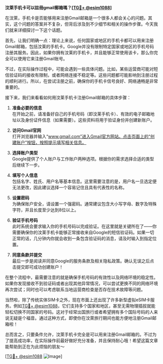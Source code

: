 **汶萊手机卡可以註冊gmail郵箱嗎？[[TG💪+ @esim1088](https://t.me/s/esim1088)]**

在汶萊，手机卡是否能够用来注册Gmail邮箱是一个很多人都会关心的问题。其实，这个问题的答案并不复杂，但背后涉及到不少细节和相关的操作步骤。今天我们就来详细探讨一下这个话题。

首先，让我们明确一点：理论上来说，任何国家或地区的手机卡都可以用来注册Gmail邮箱，包括汶莱的手机卡。Google并没有限制特定国家或地区的手机号码注册其服务。因此，如果你拥有汶莱的手机卡，并且能够正常使用该卡，那么你完全可以使用它来注册Gmail账号。

不过，在实际操作过程中，可能会遇到一些具体问题。比如，某些运营商可能对短信验证码的接收有限制，或者网络连接不稳定等。这些问题都可能影响到注册过程的顺利进行。所以，在尝试注册之前，确保你的手机卡信号良好、网络通畅是非常重要的。

接下来，我们来看看如何用汶莱手机卡注册Gmail邮箱的具体步骤：

1. **准备必要的信息**  
   在开始之前，请准备好自己的手机号码（即汶莱手机卡）、有效的电子邮箱地址以及身份证件信息（如果需要）。这些资料将用于验证身份并创建新账户。

2. **访问Gmail官网**  
   打开浏览器并输入“www.gmail.com”进入Gmail官方网站。点击页面上的“创建账户”按钮，按照提示填写相关信息。

3. **选择账户类型**  
   Google提供了个人账户与工作账户两种选项。根据你的需求选择合适的类型后继续下一步。

4. **填写个人信息**  
   包括名字、姓氏、用户名等基本信息。这里需要注意的是，用户名一旦选定便无法更改，因此建议选择一个容易记住且具有代表性的名称。

5. **设置密码**  
   为确保账户安全，请设置一个强密码。通常建议包含大小写字母、数字及特殊字符，并且长度至少达到8位以上。

6. **验证手机号码**  
   此时系统会要求输入你的手机号码以完成验证。在这里就是关键所在了——你需要确保你的汶莱手机卡能够正常接收来自Google的短信验证码。如果一切正常的话，几分钟内你就会收到一条包含验证码的消息，请及时输入到指定位置。

7. **同意条款并提交**  
   最后一步是阅读并同意Google的服务条款及相关隐私政策。确认无误之后点击提交即可成功创建账户！

在整个流程中，最需要注意的就是确保手机号码的有效性以及网络环境的稳定性。如果你发现接收不到验证码或者出现其他异常情况，可以尝试更换不同的网络环境再次尝试；同时也可以考虑联系当地运营商检查是否存在技术故障等问题。

当然啦，除了传统实体SIM卡之外，现在市面上还出现了许多新型虚拟eSIM卡服务。例如[TG💪+ @esim1088](https://t.me/s/esim1088)，它们支持多个国家和地区，甚至无需物理插拔就能轻松切换不同国家的号码。这对于经常出国旅行或者希望拥有多个国际号码的人来说无疑是个福音。通过这种方式，即使你在汶萊旅行期间也能方便地注册Gmail邮箱啦！

总而言之，只要条件允许，汶萊手机卡完全是可以用来注册Gmail邮箱的。不过为了提高成功率，在实际操作前最好做好充分准备，并且保持耐心哦！希望这篇文章能帮助到正在为此烦恼的朋友～  

[[TG💪+ @esim1088](https://t.me/s/esim1088) ![Image](https://i.postimg.cc/4NQfJmqS/Snipaste-2025-05-13-00-14-12.png)]